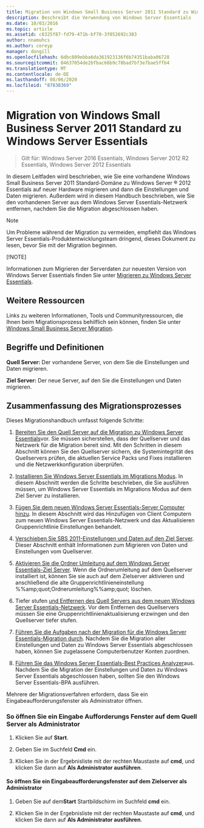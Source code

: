 ```yaml
---
title: Migration von Windows Small Business Server 2011 Standard zu Windows Server Essentials
description: Beschreibt die Verwendung von Windows Server Essentials
ms.date: 10/03/2016
ms.topic: article
ms.assetid: c8325f87-fd79-471b-bf70-3f052692c383
author: nnamuhcs
ms.author: coreyp
manager: dongill
ms.openlocfilehash: 6dbc809ebba6da361923136f6b74351baba06728
ms.sourcegitcommit: 04637054de2bfbac66b9c78bad7bf3e7bae5ffb4
ms.translationtype: MT
ms.contentlocale: de-DE
ms.lasthandoff: 08/06/2020
ms.locfileid: "87838369"
---
```

# <a name="migrate-windows-small-business-server-2011-standard-to-windows-server-essentials"></a>Migration von Windows Small Business Server 2011 Standard zu Windows Server Essentials

>Gilt für: Windows Server 2016 Essentials, Windows Server 2012 R2 Essentials, Windows Server 2012 Essentials

In diesem Leitfaden wird beschrieben, wie Sie eine vorhandene Windows Small Business Server 2011 Standard-Domäne zu Windows Server &reg; 2012 Essentials auf neuer Hardware migrieren und dann die Einstellungen und Daten migrieren. Außerdem wird in diesem Handbuch beschrieben, wie Sie den vorhandenen Server aus dem Windows Server Essentials-Netzwerk entfernen, nachdem Sie die Migration abgeschlossen haben.

> [!NOTE]
>  Um Probleme während der Migration zu vermeiden, empfiehlt das Windows Server Essentials-Produktentwicklungsteam dringend, dieses Dokument zu lesen, bevor Sie mit der Migration beginnen.
>
> [!NOTE]
>
>  Informationen zum Migrieren der Serverdaten zur neuesten Version von Windows Server Essentials finden Sie unter [Migrieren zu Windows Server Essentials](Migrate-from-Previous-Versions-to-Windows-Server-Essentials-or-Windows-Server-Essentials-Experience.md).


## <a name="additional-resources"></a>Weitere Ressourcen
 Links zu weiteren Informationen, Tools und Communityressourcen, die Ihnen beim Migrationsprozess behilflich sein können, finden Sie unter [Windows Small Business Server Migration](https://go.microsoft.com/fwlink/?LinkId=217520).

## <a name="terms-and-definitions"></a>Begriffe und Definitionen
 **Quell Server:** Der vorhandene Server, von dem Sie die Einstellungen und Daten migrieren.

 **Ziel Server:** Der neue Server, auf den Sie die Einstellungen und Daten migrieren.

## <a name="migration-process-summary"></a>Zusammenfassung des Migrationsprozesses
 Dieses Migrationshandbuch umfasst folgende Schritte:


1.  [Bereiten Sie den Quell Server auf die Migration zu Windows Server Essentials](Prepare-your-Source-Server-for-Windows-Server-Essentials-migration.md)vor.  Sie müssen sicherstellen, dass der Quellserver und das Netzwerk für die Migration bereit sind. Mit den Schritten in diesem Abschnitt können Sie den Quellserver sichern, die Systemintegrität des Quellservers prüfen, die aktuellen Service Packs und Fixes installieren und die Netzwerkkonfiguration überprüfen.

2.  [Installieren Sie Windows Server Essentials im Migrations Modus](Install-Windows-Server-Essentials-in-migration-mode.md).  In diesem Abschnitt werden die Schritte beschrieben, die Sie ausführen müssen, um Windows Server Essentials im Migrations Modus auf dem Ziel Server zu installieren.

3.  [Fügen Sie dem neuen Windows Server Essentials-Server Computer hinzu](Join-computers-to-the-new-Windows-Server-Essentials-server.md).  In diesem Abschnitt wird das Hinzufügen von Client Computern zum neuen Windows Server Essentials-Netzwerk und das Aktualisieren Gruppenrichtlinie Einstellungen behandelt.

4.  [Verschieben Sie SBS 2011-Einstellungen und Daten auf den Ziel Server](./move-windows-sbs-2011-standard-to-the-destination-server-for-migration.md).  Dieser Abschnitt enthält Informationen zum Migrieren von Daten und Einstellungen vom Quellserver.

5.  [Aktivieren Sie die Ordner Umleitung auf dem Windows Server Essentials-Ziel Server](Enable-folder-redirection-on-the-Windows-Server-Essentials-Destination-Server.md).  Wenn die Ordnerumleitung auf dem Quellserver installiert ist, können Sie sie auch auf dem Zielserver aktivieren und anschließend die alte Gruppenrichtlinieneinstellung %%amp;quot;Ordnerumleitung%%amp;quot; löschen.

6.  Tiefer stufen [und Entfernen des Quell Servers aus dem neuen Windows Server Essentials-Netzwerk](Demote-and-remove-the-Source-Server-from-the-new-Windows-Server-Essentials-network.md).  Vor dem Entfernen des Quellservers müssen Sie eine Gruppenrichtlinienaktualisierung erzwingen und den Quellserver tiefer stufen.

7.  [Führen Sie die Aufgaben nach der Migration für die Windows Server Essentials-Migration durch](Perform-post-migration-tasks-for-Windows-Server-Essentials-migration.md).  Nachdem Sie die Migration aller Einstellungen und Daten zu Windows Server Essentials abgeschlossen haben, können Sie zugelassene Computerbenutzer Konten zuordnen.

8.  [Führen Sie das Windows Server Essentials-Best Practices Analyzer](Run-the-Windows-Server-Essentials-Best-Practices-Analyzer.md)aus.  Nachdem Sie die Migration der Einstellungen und Daten zu Windows Server Essentials abgeschlossen haben, sollten Sie den Windows Server Essentials-BPA ausführen.

 Mehrere der Migrationsverfahren erfordern, dass Sie ein Eingabeaufforderungsfenster als Administrator öffnen.

###  <a name="to-open-a-command-prompt-window-on-the-source-server-as-an-administrator"></a><a name="BKMK_OpenACommandPromptAsAdmin"></a>So öffnen Sie ein Eingabe Aufforderungs Fenster auf dem Quell Server als Administrator

1.  Klicken Sie auf **Start**.

2.  Geben Sie im Suchfeld **Cmd** ein.

3.  Klicken Sie in der Ergebnisliste mit der rechten Maustaste auf **cmd**, und klicken Sie dann auf **Als Administrator ausführen**.

#### <a name="to-open-a-command-prompt-window-on-the-destination-server-as-an-administrator"></a>So öffnen Sie ein Eingabeaufforderungsfenster auf dem Zielserver als Administrator

1.  Geben Sie auf dem**Start** Startbildschirm im Suchfeld **cmd** ein.

2.  Klicken Sie in der Ergebnisliste mit der rechten Maustaste auf **cmd**, und klicken Sie dann auf **Als Administrator ausführen**.